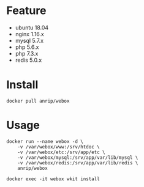 # Feature

-   ubuntu   18.04
-   nginx    1.16.x
-   mysql    5.7.x
-   php      5.6.x
-   php      7.3.x
-   redis    5.0.x

# Install

```shell
docker pull anrip/webox
```

# Usage

```shell
docker run --name webox -d \
    -v /var/webox/www:/srv/htdoc \
    -v /var/webox/etc:/srv/app/etc \
    -v /var/webox/mysql:/srv/app/var/lib/mysql \
    -v /var/webox/redis:/srv/app/var/lib/redis \
    anrip/webox

docker exec -it webox wkit install
```
